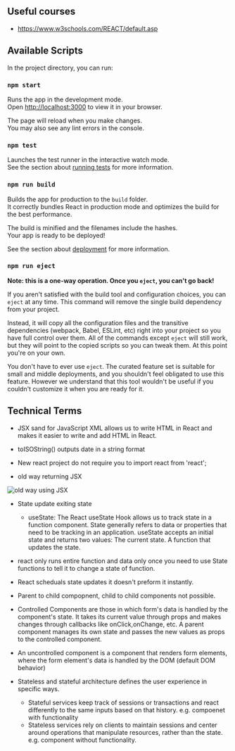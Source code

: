## Useful courses

- https://www.w3schools.com/REACT/default.asp

## Available Scripts

In the project directory, you can run:

### `npm start`

Runs the app in the development mode.\
Open [http://localhost:3000](http://localhost:3000) to view it in your browser.

The page will reload when you make changes.\
You may also see any lint errors in the console.

### `npm test`

Launches the test runner in the interactive watch mode.\
See the section about [running tests](https://facebook.github.io/create-react-app/docs/running-tests) for more information.

### `npm run build`

Builds the app for production to the `build` folder.\
It correctly bundles React in production mode and optimizes the build for the best performance.

The build is minified and the filenames include the hashes.\
Your app is ready to be deployed!

See the section about [deployment](https://facebook.github.io/create-react-app/docs/deployment) for more information.

### `npm run eject`

**Note: this is a one-way operation. Once you `eject`, you can't go back!**

If you aren't satisfied with the build tool and configuration choices, you can `eject` at any time. This command will remove the single build dependency from your project.

Instead, it will copy all the configuration files and the transitive dependencies (webpack, Babel, ESLint, etc) right into your project so you have full control over them. All of the commands except `eject` will still work, but they will point to the copied scripts so you can tweak them. At this point you're on your own.

You don't have to ever use `eject`. The curated feature set is suitable for small and middle deployments, and you shouldn't feel obligated to use this feature. However we understand that this tool wouldn't be useful if you couldn't customize it when you are ready for it.

## Technical Terms

- JSX sand for JavaScript XML allows us to write HTML in React and makes it easier to write and add HTML in React. 

- toISOString() outputs date in a string format

- New react project do not require you to import react from 'react';

- old way returning JSX  
    
![old way using JSX](https://user-images.githubusercontent.com/34685374/180603050-f2df27d9-f916-4c4a-a957-df5231e508e2.png)

- State update exiting state 
    - useState: The React useState Hook allows us to track state in a function component. State generally refers to data or properties that need to be tracking in an application. useState accepts an initial state and returns two values:
    The current state.
    A function that updates the state.

- react only runs entire function and data only once you need to use State functions to tell it to change a state of function. 

- React scheduals state updates it doesn't preform it instantly.

- Parent to child compopnent, child to child components not possible.

- Controlled Components are those in which form's data is handled by the component's state. It takes its current value through props and makes changes through callbacks like onClick,onChange, etc. A parent component manages its own state and passes the new values as props to the controlled component.

- An uncontrolled component is a component that renders form elements, where the form element's data is handled by the DOM (default DOM behavior)

- Stateless and stateful architecture defines the user experience in specific ways.
    - Stateful services keep track of sessions or transactions and react differently to the same inputs based on that history. e.g. compoenet with functionality
    - Stateless services rely on clients to maintain sessions and center around operations that manipulate resources, rather than the state. e.g. component without functionality.
